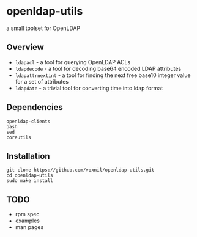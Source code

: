 # openldap-utils
a small toolset for OpenLDAP  
## Overview
- `ldapacl` - a tool for querying OpenLDAP ACLs
- `ldapdecode` - a tool for decoding base64 encoded LDAP attributes
- `ldapattrnextint` - a tool for finding the next free base10 integer value for a set of attributes
- `ldapdate` - a trivial tool for converting time into ldap format
## Dependencies
`openldap-clients`  
`bash`  
`sed`  
`coreutils`  
## Installation
```
git clone https://github.com/voxnil/openldap-utils.git
cd openldap-utils
sudo make install
```
## TODO
- rpm spec
- examples
- man pages
